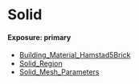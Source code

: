 # Solid
#### Exposure: primary
* [Building_Material_Hamstad5Brick](../../components/Building_Material_Hamstad5Brick.md)
* [Solid_Region](../../components/Solid_Region.md)
* [Solid_Mesh_Parameters](../../components/Solid_Mesh_Parameters.md)
